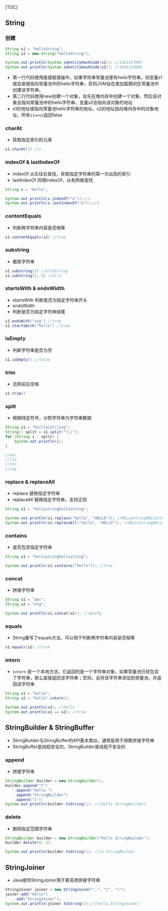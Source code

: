[TOC]

## String

### 创建

```java
String s1 = "helloString";
String s2 = new String("helloString");

System.out.println(System.identityHashCode(s1)); //1163157884
System.out.println(System.identityHashCode(s2)); //1956725890
```

- 第一行代码使用直接赋值操作，如果字符串常量池里有hello字符串，则变量s1就会直接指向常量池中的hello字符串，否则JVM会在类加载期间在常量池中创建该字符串。
- 第二行代码使用new创建一个对象，会先在堆内存中创建一个对象，然后该对象会指向常量池中的hello字符串，变量s2会指向该对象的地址
- s1的地址值指向常量池hello字符串的地址，s2的地址指向堆内存中的对象地址，所有`s1==s2`返回false



### charAt

- 获取指定索引的元素

```java
s1.charAt(1) //e
```



### indexOf & lastIndexOf

- indexOf 从左往右查找，获取指定字符串的第一次出现的索引
- lastIndexOf 同理indexOf，从有网做查找

```java
String s = "hello";

System.out.println(s.indexOf("e"));//1
System.out.println(s.lastIndexOf("e"));//1
```



### contentEquals

- 判断两字符串内容是否相等

```java
s1.contentEquals(s2) //true
```



### substring

- 截取字符串

```java
s1.substring(1) //elloString
s1.substring(1, 5) //ello
```



### startsWith & endsWidth

- startsWith 判断是否为指定字符串开头
- endsWidth 
- 判断是否为指定字符串结尾

```java
s1.endsWith("ing") //true
s1.startsWith("hello") //true
```



### isEmpty

- 判断字符串是否为空

```java
s1.isEmpty() //false
```



### trim

- 去除前后空格

```java
s1.trim()
```



### split

- 根据特定符号，分割字符串为字符串数据

```java
String s1 = "he|llo|Str|ing";
String[] split = s1.split("\\|");
for (String i : split) {
    System.out.println(i);
}

//her
//llo
//Str
//ing
```



### replace & replaceAll

- replace 替换指定字符串
- replaceAll 替换指定字符串，支持正则

```java
String s1 = "hellostringhellostring";

System.out.println(s1.replace("hello", "HELLO")); //HELLOstringHELLOstring
System.out.println(s1.replaceAll("hello", "HELLO")); //HELLOstringHELLOstring
```



### contains

- 是否包含指定字符串

```java
String s1 = "hellostringhellostring";

System.out.println(s1.contains("hello")); //true
```



### concat

- 拼接字符串

```java
String s1 = "abc";
String s2 = "efg";

System.out.println(s1.concat(s2)); //abcefg
```



### equals

- String重写了equals方法，可以用于判断两字符串内容是否相等

```java
s1.equals(s2) //true
```



### intern

- `intern` 是一个本地方法，它返回的是一个字符串对象，如果常量池已经包含了字符串，那么直接返回该字符串；否则，会将该字符串添加到常量池，并返回该字符串

```java
String s1 = "hello";
String s2 = "hello".intern();

System.out.println(s2); //hello
System.out.println(s1 == s2); //true
```



## StringBuilder & StringBuffer

- StringBuilder与StringBuffer的API基本类似，通常是用于频繁拼接字符串
- StringBuffer是线程安全的，StringBuilder是线程不安全的

### append

- 拼接字符串

```java
StringBuilder builder = new StringBuilder();
builder.append("[")
    .append("hello ")
    .append("StringBuilder")
    .append("]");
System.out.println(builder.toString()); //[hello StringBuilder]
```



### delete

- 删除指定范围字符串

```java
StringBuilder builder = new StringBuilder("hello StringBuilder");
builder.delete(0, 3);

System.out.println(builder.toString()); //lo StringBuilder
```



## StringJoiner

- Java提供StringJoiner用于更高效拼接字符串

```java
StringJoiner joiner = new StringJoiner(",", "[", "]");
joiner.add("hello")
    .add("StringJoiner");
System.out.println(joiner.toString());//[hello,StringJoiner]
```